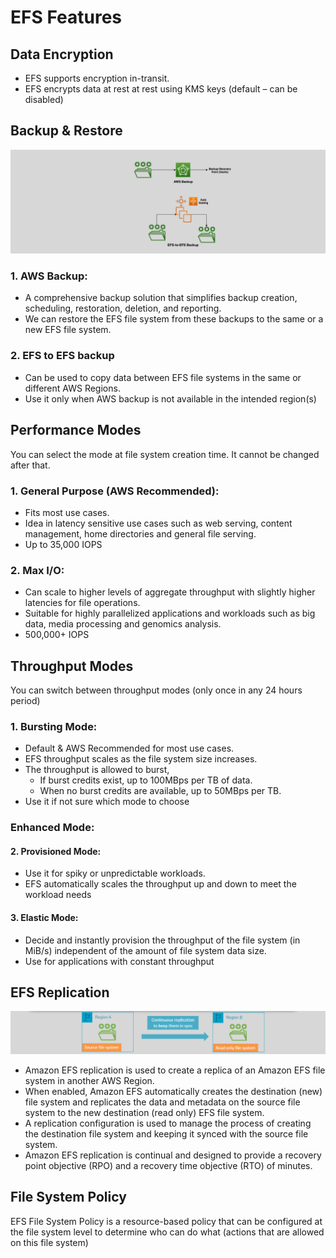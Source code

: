 # EFS Features

## **Data Encryption**

- EFS supports encryption in-transit.
- EFS encrypts data at rest at rest using KMS keys (default – can be disabled)

## **Backup & Restore**

![efs-backup-restore](images/efs-backup-restore.png)

### **1. AWS Backup:**

- A comprehensive backup solution that simplifies backup creation, scheduling, restoration, deletion, and reporting.
- We can restore the EFS file system from these backups to the same or a new EFS file system.

### **2. EFS to EFS backup**

- Can be used to copy data between EFS file systems in the same or different AWS Regions.
- Use it only when AWS backup is not available in the intended region(s)

## **Performance Modes**

You can select the mode at file system creation time. It cannot be changed after that.

### **1. General Purpose (AWS Recommended):**

- Fits most use cases.
- Idea in latency sensitive use cases such as web serving, content management, home directories and general file serving.
- Up to 35,000 IOPS

### **2. Max I/O:**

- Can scale to higher levels of aggregate throughput with slightly higher latencies for file operations.
- Suitable for highly parallelized applications and workloads such as big data, media processing and genomics analysis.
- 500,000+ IOPS

## **Throughput Modes**

You can switch between throughput modes (only once in any 24 hours period)

### **1. Bursting Mode:**

- Default & AWS Recommended for most use cases.
- EFS throughput scales as the file system size increases.
- The throughput is allowed to burst,
  - If burst credits exist, up to 100MBps per TB of data.
  - When no burst credits are available, up to 50MBps per TB.
- Use it if not sure which mode to choose

### **Enhanced Mode:**

#### **2. Provisioned Mode:**

- Use it for spiky or unpredictable workloads.
- EFS automatically scales the throughput up and down to meet the workload needs

#### **3. Elastic Mode:**

- Decide and instantly provision the throughput of the file system (in MiB/s) independent of the amount of file system data size.
- Use for applications with constant throughput

## **EFS Replication**

![EFS Replication](images/efs-replication.png)

- Amazon EFS replication is used to create a replica of an Amazon EFS file system in another AWS Region.
- When enabled, Amazon EFS automatically creates the destination (new) file system and replicates the data and metadata on the source file system to the new destination (read only) EFS file system.
- A replication configuration is used to manage the process of creating the destination file system and keeping it synced with the source file system.
- Amazon EFS replication is continual and designed to provide a recovery point objective (RPO) and a recovery time objective (RTO) of minutes.

## **File System Policy**

EFS File System Policy is a resource-based policy that can be
configured at the file system level to determine who can do
what (actions that are allowed on this file system)
